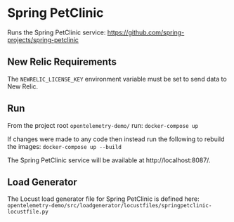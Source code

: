 # Spring PetClinic

Runs the Spring PetClinic service: https://github.com/spring-projects/spring-petclinic

## New Relic Requirements

The `NEWRELIC_LICENSE_KEY` environment variable must be set to send data to New Relic.

## Run

From the project root `opentelemetry-demo/` run: `docker-compose up`

If changes were made to any code then instead run the following to rebuild the images: `docker-compose up --build`

The Spring PetClinic service will be available at http://localhost:8087/.

## Load Generator

The Locust load generator file for Spring PetClinic is defined here:
`opentelemetry-demo/src/loadgenerator/locustfiles/springpetclinic-locustfile.py`
